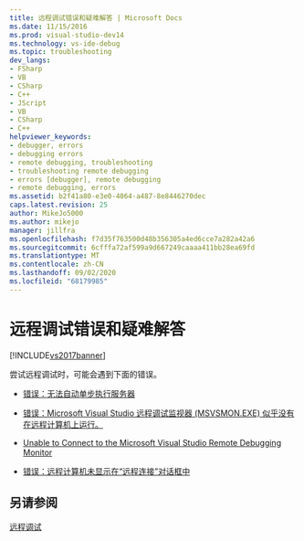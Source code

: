 ```yaml
---
title: 远程调试错误和疑难解答 | Microsoft Docs
ms.date: 11/15/2016
ms.prod: visual-studio-dev14
ms.technology: vs-ide-debug
ms.topic: troubleshooting
dev_langs:
- FSharp
- VB
- CSharp
- C++
- JScript
- VB
- CSharp
- C++
helpviewer_keywords:
- debugger, errors
- debugging errors
- remote debugging, troubleshooting
- troubleshooting remote debugging
- errors [debugger], remote debugging
- remote debugging, errors
ms.assetid: b2f41a80-e3e0-4064-a487-8e8446270dec
caps.latest.revision: 25
author: MikeJo5000
ms.author: mikejo
manager: jillfra
ms.openlocfilehash: f7d35f763500d48b356305a4ed6cce7a282a42a6
ms.sourcegitcommit: 6cfffa72af599a9d667249caaaa411bb28ea69fd
ms.translationtype: MT
ms.contentlocale: zh-CN
ms.lasthandoff: 09/02/2020
ms.locfileid: "68179985"
---
```

# <a name="remote-debugging-errors-and-troubleshooting"></a>远程调试错误和疑难解答
[!INCLUDE[vs2017banner](../includes/vs2017banner.md)]

尝试远程调试时，可能会遇到下面的错误。  
  
- [错误：无法自动单步执行服务器](../debugger/error-unable-to-automatically-step-into-the-server.md)  
  
- [错误：Microsoft Visual Studio 远程调试监视器 (MSVSMON.EXE) 似乎没有在远程计算机上运行。](/visualstudio/debugger/error-remote-debugging-monitor-msvsmon-exe-does-not-appear-to-be-running?view=vs-2015)  
  
- [Unable to Connect to the Microsoft Visual Studio Remote Debugging Monitor](../debugger/unable-to-connect-to-the-microsoft-visual-studio-remote-debugging-monitor.md)  
  
- [错误：远程计算机未显示在“远程连接”对话框中](../debugger/error-remote-machine-does-not-appear-in-a-remote-connections-dialog.md)  
  
## <a name="see-also"></a>另请参阅  
 [远程调试](../debugger/remote-debugging.md)
